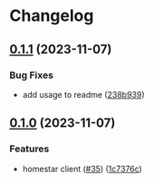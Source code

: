 # Changelog

## [0.1.1](https://github.com/fission-codes/stack/compare/homestar-v0.1.0...homestar-v0.1.1) (2023-11-07)


### Bug Fixes

* add usage to readme ([238b939](https://github.com/fission-codes/stack/commit/238b939f94f3335be184889b3f854b9dd420ebad))

## [0.1.0](https://github.com/fission-codes/stack/compare/homestar-v0.0.1...homestar-v0.1.0) (2023-11-07)


### Features

* homestar client ([#35](https://github.com/fission-codes/stack/issues/35)) ([1c7376c](https://github.com/fission-codes/stack/commit/1c7376c715b412dc3f30f95c56f9b6a71d444a2b))

